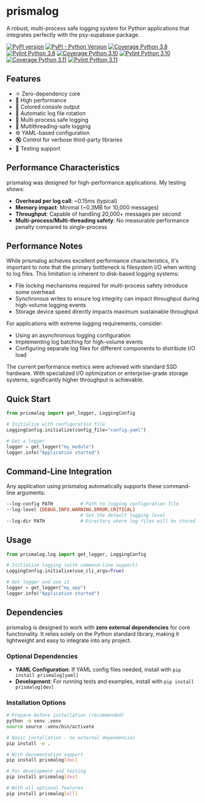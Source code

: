 # prismalog

A robust, multi-process safe logging system for Python applications that integrates perfectly with the psy-supabase package.

[![PyPI version](https://img.shields.io/pypi/v/prismalog.svg)](https://pypi.org/project/prismalog/)
[![PyPI - Python Version](https://img.shields.io/pypi/pyversions/prismalog.svg)](https://pypi.org/project/prismalog/)
[![Coverage Python 3.8](https://vertok.github.io/prismalog/badges/coverage-py3.8.svg)](https://vertok.github.io/prismalog/htmlcov/index.html)
[![Pylint Python 3.8](https://vertok.github.io/prismalog/badges/pylint-py3.8.svg)](https://vertok.github.io/prismalog/reports/html/3.8/reports/pylint/pylint-py3.8.html)
[![Coverage Python 3.10](https://vertok.github.io/prismalog/badges/coverage-py3.10.svg)](https://vertok.github.io/prismalog/htmlcov/index.html)
[![Pylint Python 3.10](https://vertok.github.io/prismalog/badges/pylint-py3.10.svg)](https://vertok.github.io/prismalog/reports/html/3.10/reports/pylint/pylint-py3.10.html)
[![Coverage Python 3.11](https://vertok.github.io/prismalog/badges/coverage-py3.11.svg)](https://vertok.github.io/prismalog/htmlcov/index.html)
[![Pylint Python 3.11](https://vertok.github.io/prismalog/badges/pylint-py3.11.svg)](https://vertok.github.io/prismalog/reports/html/3.11/reports/pylint/pylint-py3.11.html)

## Features

- ⚛️ Zero-dependency core
- 🚀 High performance
- 🎨 Colored console output
- 📁 Automatic log file rotation
- 🔄 Multi-process safe logging
- 🧵 Multithreading-safe logging
- ⚙️ YAML-based configuration
- 🔇 Control for verbose third-party libraries
- 🧪 Testing support

## Performance Characteristics

prismalog was designed for high-performance applications. My testing shows:

- **Overhead per log call**: ~0.15ms (typical)
- **Memory impact**: Minimal (~0.3MB for 10,000 messages)
- **Throughput**: Capable of handling 20,000+ messages per second
- **Multi-process/Multi-threading safety**: No measurable performance penalty compared to single-process

## Performance Notes

While prismalog achieves excellent performance characteristics, it's important to note that the primary bottleneck is filesystem I/O when writing to log files. This limitation is inherent to disk-based logging systems:

- File locking mechanisms required for multi-process safety introduce some overhead
- Synchronous writes to ensure log integrity can impact throughput during high-volume logging events
- Storage device speed directly impacts maximum sustainable throughput

For applications with extreme logging requirements, consider:
- Using an asynchronous logging configuration
- Implementing log batching for high-volume events
- Configuring separate log files for different components to distribute I/O load

The current performance metrics were achieved with standard SSD hardware. With specialized I/O optimization or enterprise-grade storage systems, significantly higher throughput is achievable.

## Quick Start

```python
from prismalog import get_logger, LoggingConfig

# Initialize with configuration file
LoggingConfig.initialize(config_file="config.yaml")

# Get a logger
logger = get_logger("my_module")
logger.info("Application started")
```

## Command-Line Integration

Any application using prismalog automatically supports these command-line arguments:

```bash
--log-config PATH          # Path to logging configuration file
--log-level {DEBUG,INFO,WARNING,ERROR,CRITICAL}
                           # Set the default logging level
--log-dir PATH             # Directory where log files will be stored
```

## Usage

```python
from prismalog.log import get_logger, LoggingConfig

# Initialize logging (with command-line support)
LoggingConfig.initialize(use_cli_args=True)

# Get logger and use it
logger = get_logger("my_app")
logger.info("Application started")
```

## Dependencies

prismalog is designed to work with **zero external dependencies** for core functionality. It relies solely on the Python standard library, making it lightweight and easy to integrate into any project.

### Optional Dependencies

- **YAML Configuration**: If YAML config files needed, install with `pip install prismalog[yaml]`
- **Development**: For running tests and examples, install with `pip install prismalog[dev]`

### Installation Options

```bash
# Prepare before installation (recommended)
python -m venv .venv
source source .venv/bin/activate

# Basic installation - no external dependencies
pip install -e .

# With documentation support
pip install prismalog[doc]

# For development and testing
pip install prismalog[dev]

# With all optional features
pip install prismalog[all]
